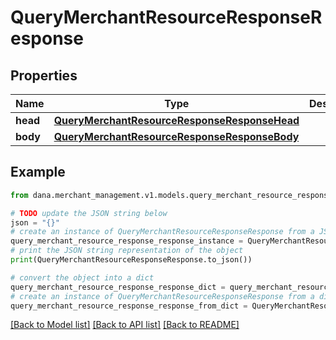 # QueryMerchantResourceResponseResponse


## Properties

Name | Type | Description | Notes
------------ | ------------- | ------------- | -------------
**head** | [**QueryMerchantResourceResponseResponseHead**](QueryMerchantResourceResponseResponseHead.md) |  | 
**body** | [**QueryMerchantResourceResponseResponseBody**](QueryMerchantResourceResponseResponseBody.md) |  | 

## Example

```python
from dana.merchant_management.v1.models.query_merchant_resource_response_response import QueryMerchantResourceResponseResponse

# TODO update the JSON string below
json = "{}"
# create an instance of QueryMerchantResourceResponseResponse from a JSON string
query_merchant_resource_response_response_instance = QueryMerchantResourceResponseResponse.from_json(json)
# print the JSON string representation of the object
print(QueryMerchantResourceResponseResponse.to_json())

# convert the object into a dict
query_merchant_resource_response_response_dict = query_merchant_resource_response_response_instance.to_dict()
# create an instance of QueryMerchantResourceResponseResponse from a dict
query_merchant_resource_response_response_from_dict = QueryMerchantResourceResponseResponse.from_dict(query_merchant_resource_response_response_dict)
```
[[Back to Model list]](../README.md#documentation-for-models) [[Back to API list]](../README.md#documentation-for-api-endpoints) [[Back to README]](../README.md)


